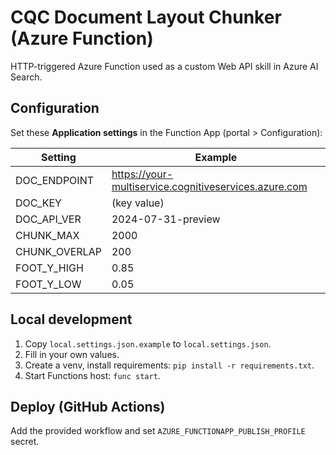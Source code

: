 # CQC Document Layout Chunker (Azure Function)

HTTP-triggered Azure Function used as a custom Web API skill in Azure AI Search.

## Configuration

Set these **Application settings** in the Function App (portal > Configuration):

| Setting | Example |
| --- | --- |
| DOC_ENDPOINT | https://your-multiservice.cognitiveservices.azure.com |
| DOC_KEY | (key value) |
| DOC_API_VER | 2024-07-31-preview |
| CHUNK_MAX | 2000 |
| CHUNK_OVERLAP | 200 |
| FOOT_Y_HIGH | 0.85 |
| FOOT_Y_LOW | 0.05 |

## Local development

1. Copy `local.settings.json.example` to `local.settings.json`.
2. Fill in your own values.
3. Create a venv, install requirements: `pip install -r requirements.txt`.
4. Start Functions host: `func start`.

## Deploy (GitHub Actions)

Add the provided workflow and set `AZURE_FUNCTIONAPP_PUBLISH_PROFILE` secret.

